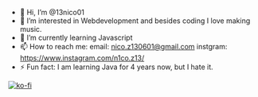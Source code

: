 - 👋 Hi, I’m @13nico01
- 👀 I’m interested in Webdevelopment and besides coding I love making music.
- 🌱 I’m currently learning Javascript
- 📫 How to reach me: email: nico.z130601@gmail.com  instgram: https://www.instagram.com/n1co.z13/
- ⚡ Fun fact: I am learning Java for 4 years now, but I hate it.


[![ko-fi](https://ko-fi.com/img/githubbutton_sm.svg)](https://ko-fi.com/V7V717KIFG)
